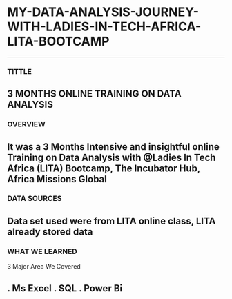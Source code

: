 # MY-DATA-ANALYSIS-JOURNEY-WITH-LADIES-IN-TECH-AFRICA-LITA-BOOTCAMP
-----------------------------------------------------------------------------------------------------------------
### TITTLE
3 MONTHS ONLINE TRAINING ON DATA ANALYSIS
------------------------------------------------------------------------------------

### OVERVIEW
It was a 3 Months Intensive and insightful online Training on Data Analysis with @Ladies In Tech Africa (LITA) Bootcamp, The Incubator Hub, Africa Missions Global
-------------------------------------------------------------------------------------------------------------------------------------------------

### DATA SOURCES
Data set used were from LITA online class, LITA already stored data
---------------------------------------------------------------------------------------------------------------------------------------------------------------

### WHAT WE LEARNED
3 Major Area We Covered

. Ms Excel
. SQL
. Power Bi
---------------------------------------------------------------------------------------------------------------------------
